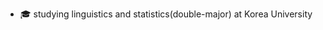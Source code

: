 - 🎓 studying linguistics and statistics(double-major) at Korea University
<!---
![seunghyun's GitHub stats](https://github-readme-stats.vercel.app/api?username=simlin01&theme=dark&show_icons=true)

- 👀 I’m interested in ...
- 🌱 I’m currently learning ...
- 💞️ I’m looking to collaborate on ...
- 📫 How to reach me ...
- 😄 Pronouns: ...
- ⚡ Fun fact: ...
simlin01/simlin01 is a ✨ special ✨ repository because its `README.md` (this file) appears on your GitHub profile.
You can click the Preview link to take a look at your changes.
--->
